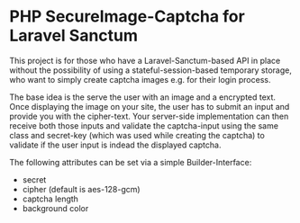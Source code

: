 # PHP SecureImage-Captcha for Laravel Sanctum

This project is for those who have a Laravel-Sanctum-based API in place without the possibility of using a stateful-session-based temporary storage, who want to simply create captcha images e.g. for their login process.

The base idea is the serve the user with an image and a encrypted text. Once displaying the image on your site, the user has to submit an input and provide you with the cipher-text. Your server-side implementation can then receive both those inputs and validate the captcha-input using the same class and secret-key (which was used while creating the captcha) to validate if the user input is indead the displayed captcha.

The following attributes can be set via a simple Builder-Interface:
- secret
- cipher (default is aes-128-gcm)
- captcha length
- background color

